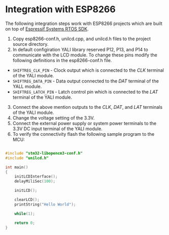 Integration with ESP8266
========================

The following integration steps work with ESP8266 projects which are built on top of [Espressif Systems RTOS SDK](https://github.com/espressif/ESP8266_RTOS_SDK).

1. Copy esp8266-conf.h, unilcd.cpp, and unilcd.h files to the project source directory.
2. In default configiration YALI library reserved P12, P13, and P14 to communicate with the LCD module. To change these pins modify the following definitions in the esp8266-conf.h file.

 - `SHIFTREG_CLK_PIN` - Clock output which is connected to the *CLK* terminal of the YALI module.
 - `SHIFTREG_DATA_PIN` - Data output connected to the *DAT* terminal of the YALL module.
 - `SHIFTREG_LATCH_PIN` - Latch control pin which is connected to the *LAT* terminal of the YALI module.

3. Connect the above mention outputs to the *CLK*, *DAT*, and *LAT* terminals of the YALI module.
4. Change the voltage setting of the 3.3V.
5. Connect the external power supply or system power terminals to the 3.3V DC input terminal of the YALI module.
6. To verify the connectivity flash the following sample program to the MCU:

```c

#include "stm32-libopencm3-conf.h"
#include "unilcd.h"

int main()
{
	initLCDInterface();
	delayMiliSec(100);

	initLCD();  

	clearLCD();
	printString("Hello World");

	while(1);

	return 0;
}

```
